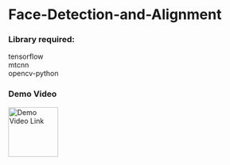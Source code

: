 # Face-Detection-and-Alignment

<h3>Library required:</h3>
tensorflow
<br>
mtcnn
<br>
opencv-python


<h3 align="left">Demo Video</h3>
<p align="left">
<a href="https://www.linkedin.com/feed/update/urn:li:activity:7045435126838607872/?originTrackingId=rSOlMuwzT1mo2we%2B%2FUpWEA%3D%3D" target="blank"><img align="center" src="[https://tse2.mm.bing.net/th?id=OIP.311UgxvHomIbP0lAdinSEwHaE8&pid=Api&P=0](https://www.linkedin.com/feed/update/urn:li:activity:7045435126838607872/?originTrackingId=rSOlMuwzT1mo2we%2B%2FUpWEA%3D%3D)" alt="Demo Video Link" height="100" /></a>
